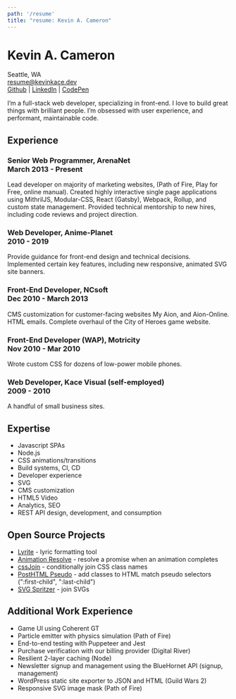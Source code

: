 ```yaml
---
path: '/resume'
title: "resume: Kevin A. Cameron"
---
```


# Kevin A. Cameron

Seattle, WA  
[resume@kevinkace.dev](mailto:resume@kevinkace.dev)  
[Github](https://github.com/kevinkace) | [LinkedIn](https://www.linkedin.com/in/kevinkace/) | [CodePen]("https://codepen.io/kevinkace")

I’m a full-stack web developer, specializing in front-end. I love to build great things with brilliant people. I’m obsessed with user experience, and performant, maintainable code.

## Experience

### Senior Web Programmer, ArenaNet <br>March 2013 - Present

Lead developer on majority of marketing websites, (Path of Fire, Play for Free, online manual). Created highly interactive single page applications using MithrilJS, Modular-CSS, React (Gatsby), Webpack, Rollup, and custom state management. Provided technical mentorship to new hires, including code reviews and project direction.

### Web Developer, Anime-Planet <br>2010 - 2019

Provide guidance for front-end design and technical decisions. Implemented certain key features, including new responsive, animated SVG site banners.

### Front-End Developer, NCsoft <br>Dec 2010 - March 2013

CMS customization for customer-facing websites My Aion, and Aion-Online. HTML emails. Complete overhaul of the City of Heroes game website.

### Front-End Developer (WAP), Motricity <br>Nov 2010 - Mar 2010

Wrote custom CSS for dozens of low-power mobile phones.

### Web Developer, Kace Visual (self-employed) <br>2009 - 2010

A handful of small business sites.

## Expertise

- Javascript SPAs
- Node.js
- CSS animations/transitions
- Build systems, CI, CD
- Developer experience
- SVG
- CMS customization
- HTML5 Video
- Analytics, SEO
- REST API design, development, and consumption

## Open Source Projects

- [Lyrite](https://github.com/kevinkace/lyrite) - lyric formatting tool
- [Animation Resolve](https://github.com/kevinkace/animation-resolve) - resolve a promise when an animation completes
- [cssJoin](https://github.com/kevinkace/cssJoin) - conditionally join CSS class names
- [PostHTML Pseudo](https://npmjs.com/package/posthtml-pseudo) - add classes to HTML match pseudo selectors (":first-child", ":last-child")
- [SVG Spritzer](https://npmjs.com/package/svg-spritzer) - join SVGs

## Additional Work Experience

- Game UI using Coherent GT
- Particle emitter with physics simulation (Path of Fire)
- End-to-end testing with Puppeteer and Jest
- Purchase verification with our billing provider (Digital River)
- Resilient 2-layer caching (Node)
- Newsletter signup and management using the BlueHornet API (signup, management)
- WordPress static site exporter to JSON and HTML (Guild Wars 2)
- Responsive SVG image mask (Path of Fire)
